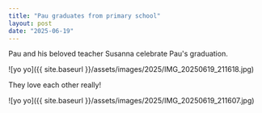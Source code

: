 ```yaml
---
title: "Pau graduates from primary school"
layout: post
date: "2025-06-19"
---
```


Pau and his beloved teacher Susanna celebrate Pau's graduation.

![yo yo]({{ site.baseurl }}/assets/images/2025/IMG_20250619_211618.jpg)

They love each other really!

![yo yo]({{ site.baseurl }}/assets/images/2025/IMG_20250619_211607.jpg)
